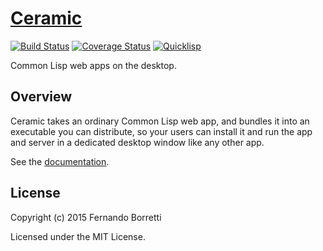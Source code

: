 # [Ceramic](http://ceramic.github.io/)

[![Build Status](https://travis-ci.org/ceramic/ceramic.svg?branch=master)](https://travis-ci.org/ceramic/ceramic)
[![Coverage Status](https://coveralls.io/repos/ceramic/ceramic/badge.svg?branch=master&service=github)](https://coveralls.io/github/ceramic/ceramic?branch=master)
[![Quicklisp](http://quickdocs.org/badge/ceramic.svg)](http://quickdocs.org/ceramic/)

Common Lisp web apps on the desktop.

## Overview

Ceramic takes an ordinary Common Lisp web app, and bundles it into an executable
you can distribute, so your users can install it and run the app and server in a
dedicated desktop window like any other app.

See the [documentation](http://ceramic.github.io/docs/introduction.html).

## License

Copyright (c) 2015 Fernando Borretti

Licensed under the MIT License.
